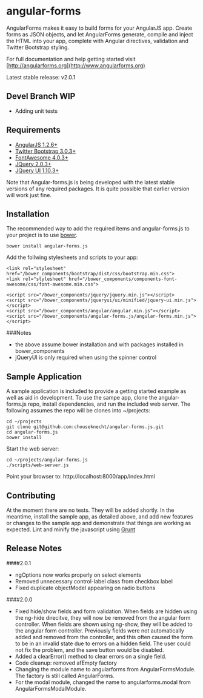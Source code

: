 angular-forms
=============

AngularForms makes it easy to build forms for your AngularJS app. Create forms as JSON objects, and let AngularForms generate, compile and inject
the HTML into your app, complete with Angular directives, validation and Twitter Bootstrap styling.

For full documentation and help getting started visit [http://angularforms.org](http://www.angularforms.org)

Latest stable release: v2.0.1

Devel Branch WIP
----------------
* Adding unit tests

Requirements
------------

* [AngularJS 1.2.6+](http://www.angularjs.org)
* [Twitter Bootstrap 3.0.3+](http://www.getbootstrap.com)
* [FontAwesome 4.0.3+](http://www.fontawesome.io)
* [JQuery 2.0.3+](http://www.jqueryui.com)
* [JQuery UI 1.10.3+](http://www.jqueryui.com)

Note that Angular-forms.js is being developed with the latest stable versions of any required packages. It is quite possible that earlier version will work just fine.

Installation
------------

The recommended way to add the required items and angular-forms.js to your project is to use [bower](http://www.bower.io).

    bower install angular-forms.js

Add the follwing stylesheets and scripts to your app:

    <link rel="stylesheet" href="/bower_components/bootstrap/dist/css/bootstrap.min.css">
    <link rel="stylesheet" href="/bower_components/components-font-awesome/css/font-awesome.min.css">

    <script src="/bower_components/jquery/jquery.min.js"></script>
    <script src="/bower_components/jqueryui/ui/minified/jquery-ui.min.js"></script>
    <script src="/bower_components/angular/angular.min.js"></script>
    <script src="/bower_components/angular-forms.js/angular-forms.min.js"></script>

###Notes
* the above assume bower installation and with packages installed in bower_components
* jQueryUI is only required when using the spinner control


Sample Application
------------------

A sample application is included to provide a getting started example as well as aid in development. To use the sampe app, clone the angular-forms.js repo, install dependencies, and run the included web server. The following assumes the repo will be clones into ~/projects:

    cd ~/projects
    git clone git@github.com:chouseknecht/angular-forms.js.git
    cd angular-forms.js
    bower install

Start the web server:

    cd ~/projects/angular-forms.js
    ./scripts/web-server.js

Point your browser to: http://localhost:8000/app/index.html

Contributing
------------

At the moment there are no tests. They will be added shortly. In the meantime, install the sample app, as detailed above, and add new features or changes to the sample app and demonstrate that things are working as expected. Lint and minify the javascript using [Grunt](http://gruntjs.com)


Release Notes
-------------
####2.0.1
* ngOptions now works properly on select elements
* Removed unnecessary control-label class from checkbox label
* Fixed duplicate objectModel appearing on radio buttons

####2.0.0
* Fixed hide/show fields and form validation. When fields are hidden using the ng-hide direcitve, they will now be removed from the angular form controller. When fields are shown using ng-show, they will be added to the angular form controller. Previously fields were not automatically added and removed from the controller, and this often caused the form to be in an invalid state due to errors on a hidden field. The user could not fix the problem, and the save button would be disabled.
* Added a clearError() method to clear errors on a single field.
* Code cleanup: removed afEmpty factory
* Changing the module name to angularforms from AngularFormsModule. The factory is still called AngularForms.
* For the modal module, changed the name  to angularforms.modal from AngularFormsModalModule.


